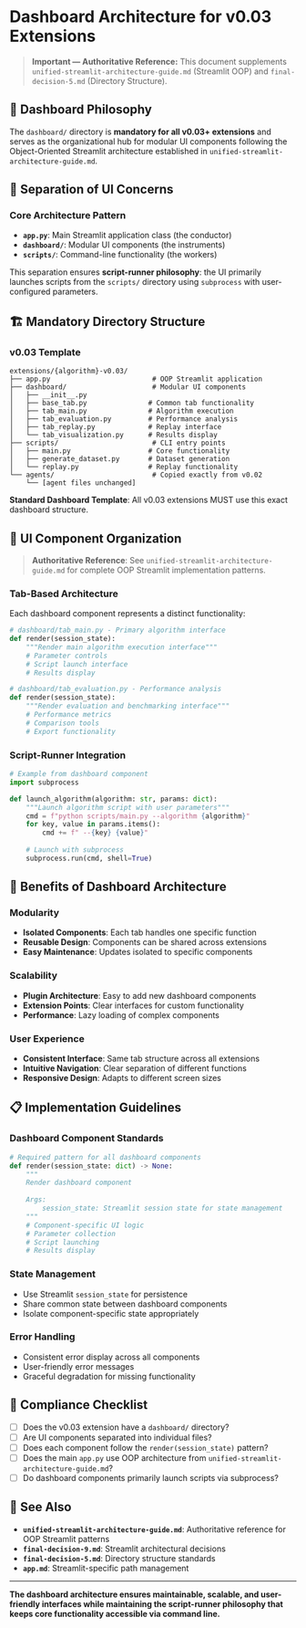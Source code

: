 # Dashboard Architecture for v0.03 Extensions

> **Important — Authoritative Reference:** This document supplements `unified-streamlit-architecture-guide.md` (Streamlit OOP) and `final-decision-5.md` (Directory Structure).

## 🎯 **Dashboard Philosophy**

The `dashboard/` directory is **mandatory for all v0.03+ extensions** and serves as the organizational hub for modular UI components following the Object-Oriented Streamlit architecture established in `unified-streamlit-architecture-guide.md`.

## 🧠 **Separation of UI Concerns**

### **Core Architecture Pattern**
- **`app.py`**: Main Streamlit application class (the conductor)
- **`dashboard/`**: Modular UI components (the instruments)
- **`scripts/`**: Command-line functionality (the workers)

This separation ensures **script-runner philosophy**: the UI primarily launches scripts from the `scripts/` directory using `subprocess` with user-configured parameters.

## 🏗️ **Mandatory Directory Structure**

### **v0.03 Template**
```
extensions/{algorithm}-v0.03/
├── app.py                         # OOP Streamlit application
├── dashboard/                     # Modular UI components
│   ├── __init__.py
│   ├── base_tab.py               # Common tab functionality
│   ├── tab_main.py               # Algorithm execution
│   ├── tab_evaluation.py         # Performance analysis
│   ├── tab_replay.py             # Replay interface
│   └── tab_visualization.py      # Results display
├── scripts/                       # CLI entry points
│   ├── main.py                   # Core functionality
│   ├── generate_dataset.py       # Dataset generation
│   └── replay.py                 # Replay functionality
└── agents/                        # Copied exactly from v0.02
    └── [agent files unchanged]
```

**Standard Dashboard Template**: All v0.03 extensions MUST use this exact dashboard structure.

## 🎨 **UI Component Organization**

> **Authoritative Reference**: See `unified-streamlit-architecture-guide.md` for complete OOP Streamlit implementation patterns.

### **Tab-Based Architecture**
Each dashboard component represents a distinct functionality:

```python
# dashboard/tab_main.py - Primary algorithm interface
def render(session_state):
    """Render main algorithm execution interface"""
    # Parameter controls
    # Script launch interface
    # Results display

# dashboard/tab_evaluation.py - Performance analysis
def render(session_state):
    """Render evaluation and benchmarking interface"""
    # Performance metrics
    # Comparison tools
    # Export functionality
```

### **Script-Runner Integration**
```python
# Example from dashboard component
import subprocess

def launch_algorithm(algorithm: str, params: dict):
    """Launch algorithm script with user parameters"""
    cmd = f"python scripts/main.py --algorithm {algorithm}"
    for key, value in params.items():
        cmd += f" --{key} {value}"
    
    # Launch with subprocess
    subprocess.run(cmd, shell=True)
```

## 🚀 **Benefits of Dashboard Architecture**

### **Modularity**
- **Isolated Components**: Each tab handles one specific function
- **Reusable Design**: Components can be shared across extensions
- **Easy Maintenance**: Updates isolated to specific components

### **Scalability**
- **Plugin Architecture**: Easy to add new dashboard components
- **Extension Points**: Clear interfaces for custom functionality
- **Performance**: Lazy loading of complex components

### **User Experience**
- **Consistent Interface**: Same tab structure across all extensions
- **Intuitive Navigation**: Clear separation of different functions
- **Responsive Design**: Adapts to different screen sizes

## 📋 **Implementation Guidelines**

### **Dashboard Component Standards**
```python
# Required pattern for all dashboard components
def render(session_state: dict) -> None:
    """
    Render dashboard component
    
    Args:
        session_state: Streamlit session state for state management
    """
    # Component-specific UI logic
    # Parameter collection
    # Script launching
    # Results display
```

### **State Management**
- Use Streamlit `session_state` for persistence
- Share common state between dashboard components
- Isolate component-specific state appropriately

### **Error Handling**
- Consistent error display across all components
- User-friendly error messages
- Graceful degradation for missing functionality

## 🔧 **Compliance Checklist**

- [ ] Does the v0.03 extension have a `dashboard/` directory?
- [ ] Are UI components separated into individual files?
- [ ] Does each component follow the `render(session_state)` pattern?
- [ ] Does the main `app.py` use OOP architecture from `unified-streamlit-architecture-guide.md`?
- [ ] Do dashboard components primarily launch scripts via subprocess?

## 🔗 **See Also**

- **`unified-streamlit-architecture-guide.md`**: Authoritative reference for OOP Streamlit patterns
- **`final-decision-9.md`**: Streamlit architectural decisions
- **`final-decision-5.md`**: Directory structure standards
- **`app.md`**: Streamlit-specific path management

---

**The dashboard architecture ensures maintainable, scalable, and user-friendly interfaces while maintaining the script-runner philosophy that keeps core functionality accessible via command line.**
